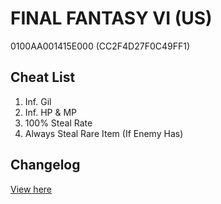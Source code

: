 # FINAL FANTASY VI (US)
0100AA001415E000 (CC2F4D27F0C49FF1)

## Cheat List
1. Inf. Gil
1. Inf. HP & MP
1. 100% Steal Rate
1. Always Steal Rare Item (If Enemy Has)

## Changelog
[View here](./CHANGELOG.md)